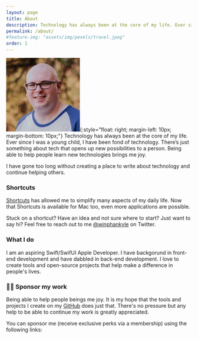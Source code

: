 ```yaml
---
layout: page
title: About
description: Technology has always been at the core of my life. Ever since I was a young child, I have been fond of technology. There’s just something about tech that opens up new possibilities to a person. Being able to help people learn new technologies brings me joy.
permalink: /about/
#feature-img: "assets/img/pexels/travel.jpeg"
order: 1
---
```


![Kyle Reddoch](/assets/img/kyle-profile-pic.jpg){:style="float: right; margin-left: 10px; margin-bottom: 10px;"}
Technology has always been at the core of my life. Ever since I was a young child, I have been fond of technology. There’s just something about tech that opens up new possibilities to a person. Being able to help people learn new technologies brings me joy.

I have gone too long without creating a place to write about technology and continue helping others.

### Shortcuts

[Shortcuts](https://apps.apple.com/us/app/shortcuts/id915249334?mt=8&ign-mpt=uo%3D4) has allowed me to simplify many aspects of my daily life. Now that Shortcuts is available for Mac too, even more applications are possible.

Stuck on a shortcut? Have an idea and not sure where to start? Just want to say hi? Feel free to reach out to me [@winphankyle](https://www.twitter.com/winphankyle) on Twitter.

### What I do

I am an aspiring Swift/SwifUI Apple Developer. I have backgorund in front-end development and have dabbled in back-end development. I love to create tools and open-source projects that help make a difference in people's lives.

### 🙏🏼 Sponsor my work

Being able to help people beings me joy. It is my hope that the tools and projects I create on my [GitHub](https://github.com/kylereddoch) does just that. There's no pressure but any help to be able to continue my work is greatly appreciated.

You can sponsor me (receive exclusive perks via a membership) using the following links:

<script type="text/javascript" data-name="bmc-button" data-slug="kylereddoch" data-color="#FFDD00" data-emoji=""  data-font="Lato" data-text="Buy me a coffee" data-outline-color="#000000" data-font-color="#000000" data-coffee-color="#ffffff" ></script>

<script type='text/javascript'>kofiwidget2.init('Support Me on Ko-fi', '#29abe0', 'S6S374TCV');kofiwidget2.draw();</script>
